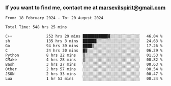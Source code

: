 ### If you want to find me, contact me at marsevilspirit@gmail.com

<!--
**marsevilspirit/marsevilspirit** is a ✨ _special_ ✨ repository because its `README.md` (this file) appears on your GitHub profile.

Here are some ideas to get you started:

- 🔭 I’m currently working on ...
- 🌱 I’m currently learning ...
- 👯 I’m looking to collaborate on ...
- 🤔 I’m looking for help with ...
- 💬 Ask me about ...
- 📫 How to reach me: ...
- 😄 Pronouns: ...
- ⚡ Fun fact: ...
-->
<!--START_SECTION:waka-->

```txt
From: 18 February 2024 - To: 20 August 2024

Total Time: 548 hrs 25 mins

C++               252 hrs 29 mins ███████████▓░░░░░░░░░░░░░   46.04 %
sh                135 hrs 3 mins  ██████░░░░░░░░░░░░░░░░░░░   24.63 %
Go                94 hrs 39 mins  ████▒░░░░░░░░░░░░░░░░░░░░   17.26 %
C                 34 hrs 30 mins  █▓░░░░░░░░░░░░░░░░░░░░░░░   06.29 %
Python            8 hrs 22 mins   ▒░░░░░░░░░░░░░░░░░░░░░░░░   01.53 %
CMake             4 hrs 28 mins   ▒░░░░░░░░░░░░░░░░░░░░░░░░   00.82 %
Bash              3 hrs 27 mins   ░░░░░░░░░░░░░░░░░░░░░░░░░   00.63 %
Other             2 hrs 57 mins   ░░░░░░░░░░░░░░░░░░░░░░░░░   00.54 %
JSON              2 hrs 33 mins   ░░░░░░░░░░░░░░░░░░░░░░░░░   00.47 %
Lua               1 hr 53 mins    ░░░░░░░░░░░░░░░░░░░░░░░░░   00.34 %
```

<!--END_SECTION:waka-->
